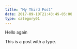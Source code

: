 ```yaml
---
title: "My Third Post"
date: 2017-09-10T21:43:49-05:00
type: category01
---
```


Hello again

<!--more-->

This is a post with a type.

